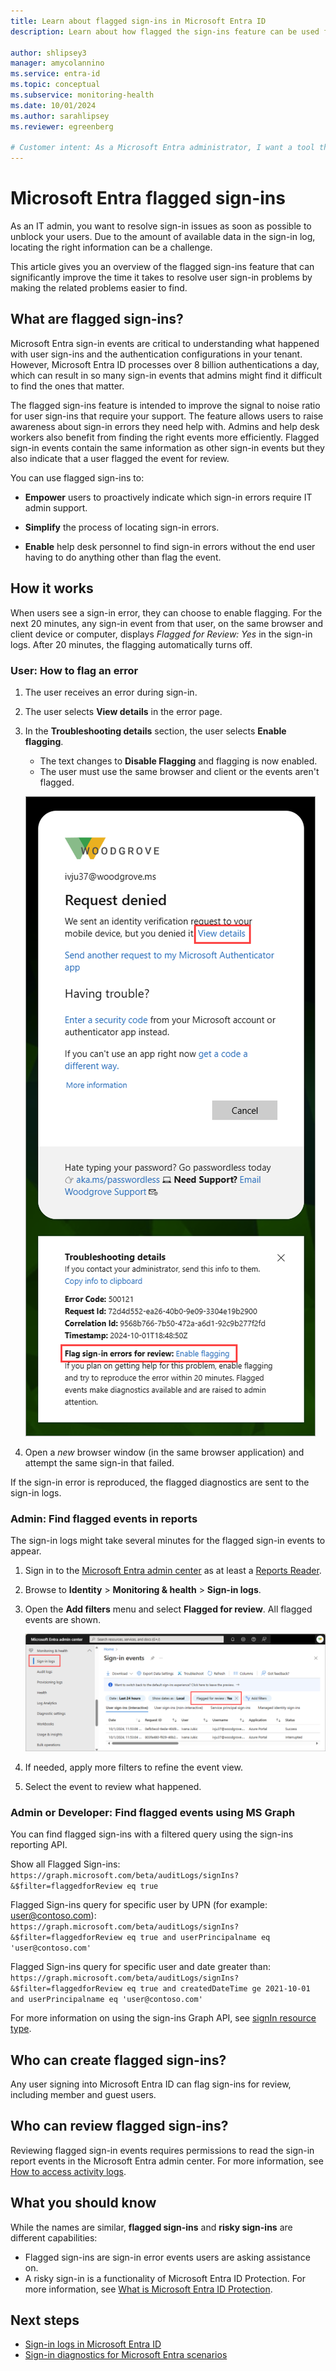 ```yaml
---
title: Learn about flagged sign-ins in Microsoft Entra ID
description: Learn about how flagged the sign-ins feature can be used for troubleshooting sign-in issues in Microsoft Entra ID.

author: shlipsey3
manager: amycolannino
ms.service: entra-id
ms.topic: conceptual
ms.subservice: monitoring-health
ms.date: 10/01/2024
ms.author: sarahlipsey
ms.reviewer: egreenberg

# Customer intent: As a Microsoft Entra administrator, I want a tool that gives me the right level of insights into the sign-in activities in my system so that I can easily diagnose and solve problems when they occur.
---
```


# Microsoft Entra flagged sign-ins

As an IT admin, you want to resolve sign-in issues as soon as possible to unblock your users. Due to the amount of available data in the sign-in log, locating the right information can be a challenge.

This article gives you an overview of the flagged sign-ins feature that can significantly improve the time it takes to resolve user sign-in problems by making the related problems easier to find.

## What are flagged sign-ins?

Microsoft Entra sign-in events are critical to understanding what happened with user sign-ins and the authentication configurations in your tenant. However, Microsoft Entra ID processes over 8 billion authentications a day, which can result in so many sign-in events that admins might find it difficult to find the ones that matter.

The flagged sign-ins feature is intended to improve the signal to noise ratio for user sign-ins that require your support. The feature allows users to raise awareness about sign-in errors they need help with. Admins and help desk workers also benefit from finding the right events more efficiently. Flagged sign-in events contain the same information as other sign-in events but they also indicate that a user flagged the event for review.

You can use flagged sign-ins to:

- **Empower** users to proactively indicate which sign-in errors require IT admin support.

- **Simplify** the process of locating sign-in errors.

- **Enable**  help desk personnel to find sign-in errors without the end user having to do anything other than flag the event.

## How it works

When users see a sign-in error, they can choose to enable flagging. For the next 20 minutes, any sign-in event from that user, on the same browser and client device or computer, displays *Flagged for Review: Yes* in the sign-in logs. After 20 minutes, the flagging automatically turns off.

### User: How to flag an error

1. The user receives an error during sign-in.
1. The user selects **View details** in the error page.
1. In the **Troubleshooting details** section, the user selects **Enable flagging**.
    - The text changes to **Disable Flagging** and flagging is now enabled.
    - The user must use the same browser and client or the events aren't flagged.
    
    ![Screenshot of the error messages in the Microsoft Entra ID sign-in page.](./media/concept-flagged-sign-ins/flagged-sign-in-users.png)    

1. Open a *new* browser window (in the same browser application) and attempt the same sign-in that failed. 

If the sign-in error is reproduced, the flagged diagnostics are sent to the sign-in logs.

### Admin: Find flagged events in reports

The sign-in logs might take several minutes for the flagged sign-in events to appear.

1. Sign in to the [Microsoft Entra admin center](https://entra.microsoft.com) as at least a [Reports Reader](../../identity/role-based-access-control/permissions-reference.md#reports-reader).
1. Browse to **Identity** > **Monitoring & health** > **Sign-in logs**.
1. Open the **Add filters** menu and select **Flagged for review**. All flagged events are shown.

    ![Screenshot of the Microsoft Entra ID sign-in logs with the Flagged for review filter selected.](./media/concept-flagged-sign-ins/flagged-sign-in-admins.png)

1. If needed, apply more filters to refine the event view.
1. Select the event to review what happened.

### Admin or Developer: Find flagged events using MS Graph

You can find flagged sign-ins with a filtered query using the sign-ins reporting API.

Show all Flagged Sign-ins:
`https://graph.microsoft.com/beta/auditLogs/signIns?&$filter=flaggedforReview eq true`

Flagged Sign-ins query for specific user by UPN (for example: user@contoso.com):
`https://graph.microsoft.com/beta/auditLogs/signIns?&$filter=flaggedforReview eq true and userPrincipalname eq 'user@contoso.com'`

Flagged Sign-ins query for specific user and date greater than:
`https://graph.microsoft.com/beta/auditLogs/signIns?&$filter=flaggedforReview eq true and createdDateTime ge 2021-10-01 and userPrincipalname eq 'user@contoso.com'`
 
For more information on using the sign-ins Graph API, see [signIn resource type](/graph/api/resources/signin).

## Who can create flagged sign-ins?

Any user signing into Microsoft Entra ID can flag sign-ins for review, including member and guest users. 

## Who can review flagged sign-ins?

Reviewing flagged sign-in events requires permissions to read the sign-in report events in the Microsoft Entra admin center. For more information, see [How to access activity logs](howto-access-activity-logs.md#prerequisites).

## What you should know 

While the names are similar, **flagged sign-ins** and **risky sign-ins** are different capabilities:

- Flagged sign-ins are sign-in error events users are asking assistance on. 
- A risky sign-in is a functionality of Microsoft Entra ID Protection. For more information, see [What is Microsoft Entra ID Protection](~/id-protection/overview-identity-protection.md).

## Next steps

- [Sign-in logs in Microsoft Entra ID](concept-sign-ins.md)
- [Sign-in diagnostics for Microsoft Entra scenarios](concept-sign-in-diagnostics-scenarios.md)
